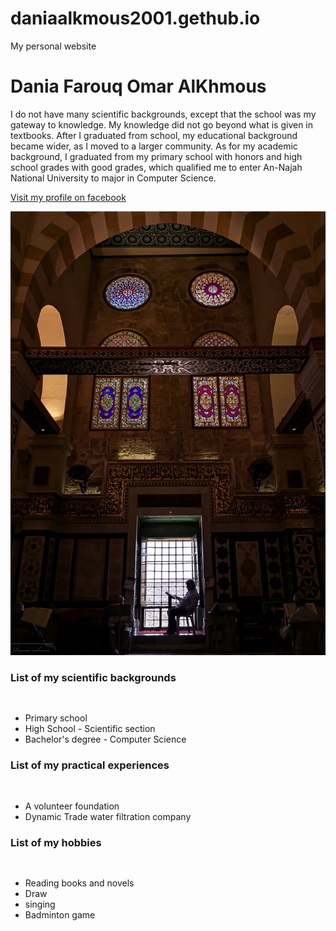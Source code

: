 # daniaalkmous2001.gethub.io
My personal website
<!DOCTYPE html>
<html>
<head>
<title>DANIA</title>
</head>
<body>

<h1>Dania Farouq Omar AlKhmous</h1>
<p> I do not have many scientific backgrounds, except that the school was my gateway to knowledge. My knowledge did not go beyond what is given in textbooks. After I graduated from school, my educational background became wider, as I moved to a larger community.
As for my academic background, I graduated from my primary school with honors and high school grades with good grades, which qualified me to enter An-Najah National University to major in Computer Science.</p>

<p><a href="https://www.facebook.com/dania.alkhmous">Visit my profile on facebook</a></p>

<img src="https://raw.githubusercontent.com/daniaalkhmous99/daniaalkmous2001.gethub.io/main/Ass-WEP/AQSA.jpg" alt="Aqsa_Mosuqe">

<h3>List of my scientific backgrounds<h3>
<h6 style="font-size:20px;"></h6>
<ul>
  <li>Primary school</li>
  <li>High School - Scientific section</li>
  <li>Bachelor's degree - Computer Science</li>
</ul> 

<h3>List of my practical experiences<h3>
<h6 style="font-size:20px;"></h6>
<ul>
  <li>A volunteer foundation</li>
  <li>Dynamic Trade water filtration company</li>
</ul>

<h3>List of my hobbies<h3>
<h6 style="font-size:20px;"></h6>
<ul>
  <li>Reading books and novels</li>
  <li>Draw</li>
  <li>singing</li>
  <li>Badminton game</li> 
</ul>

</body>
</html>

